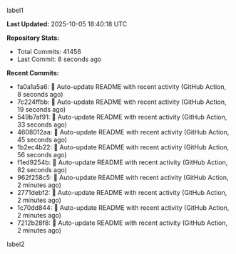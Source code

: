 
label1 
<!-- ACTIVITY_START -->
**Last Updated:** 2025-10-05 18:40:18 UTC

**Repository Stats:**
- Total Commits: 41456
- Last Commit: 8 seconds ago

**Recent Commits:**
- fa0a1a5a6: 🤖 Auto-update README with recent activity (GitHub Action, 8 seconds ago)
- 7c224ffbb: 🤖 Auto-update README with recent activity (GitHub Action, 19 seconds ago)
- 549b7af91: 🤖 Auto-update README with recent activity (GitHub Action, 33 seconds ago)
- 4608012aa: 🤖 Auto-update README with recent activity (GitHub Action, 45 seconds ago)
- 1b2ec4b22: 🤖 Auto-update README with recent activity (GitHub Action, 56 seconds ago)
- f1ed9254b: 🤖 Auto-update README with recent activity (GitHub Action, 82 seconds ago)
- 962f258c5: 🤖 Auto-update README with recent activity (GitHub Action, 2 minutes ago)
- 2771debf2: 🤖 Auto-update README with recent activity (GitHub Action, 2 minutes ago)
- 1c70dd844: 🤖 Auto-update README with recent activity (GitHub Action, 2 minutes ago)
- 7212b28f8: 🤖 Auto-update README with recent activity (GitHub Action, 2 minutes ago)
<!-- ACTIVITY_END -->

label2
